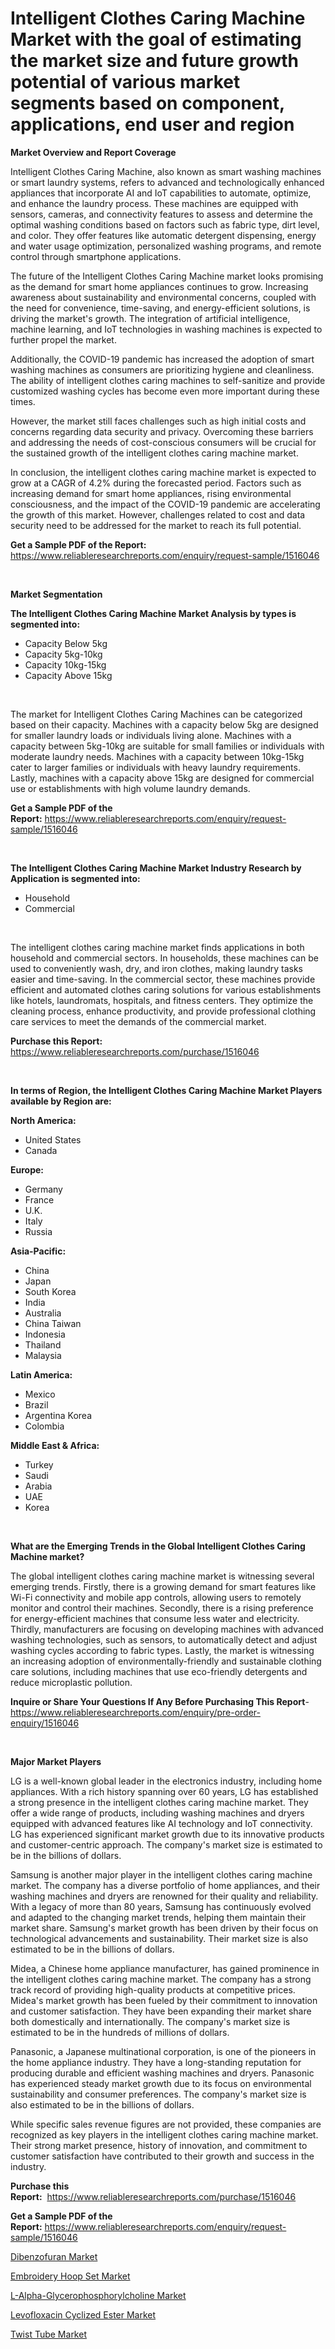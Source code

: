 <p><h1>Intelligent Clothes Caring Machine Market with the goal of estimating the market size and future growth potential of various market segments based on component, applications, end user and region</h1></p><p><strong>Market Overview and Report Coverage</strong></p>
<p><p>Intelligent Clothes Caring Machine, also known as smart washing machines or smart laundry systems, refers to advanced and technologically enhanced appliances that incorporate AI and IoT capabilities to automate, optimize, and enhance the laundry process. These machines are equipped with sensors, cameras, and connectivity features to assess and determine the optimal washing conditions based on factors such as fabric type, dirt level, and color. They offer features like automatic detergent dispensing, energy and water usage optimization, personalized washing programs, and remote control through smartphone applications.</p><p>The future of the Intelligent Clothes Caring Machine market looks promising as the demand for smart home appliances continues to grow. Increasing awareness about sustainability and environmental concerns, coupled with the need for convenience, time-saving, and energy-efficient solutions, is driving the market's growth. The integration of artificial intelligence, machine learning, and IoT technologies in washing machines is expected to further propel the market.</p><p>Additionally, the COVID-19 pandemic has increased the adoption of smart washing machines as consumers are prioritizing hygiene and cleanliness. The ability of intelligent clothes caring machines to self-sanitize and provide customized washing cycles has become even more important during these times.</p><p>However, the market still faces challenges such as high initial costs and concerns regarding data security and privacy. Overcoming these barriers and addressing the needs of cost-conscious consumers will be crucial for the sustained growth of the intelligent clothes caring machine market.</p><p>In conclusion, the intelligent clothes caring machine market is expected to grow at a CAGR of 4.2% during the forecasted period. Factors such as increasing demand for smart home appliances, rising environmental consciousness, and the impact of the COVID-19 pandemic are accelerating the growth of this market. However, challenges related to cost and data security need to be addressed for the market to reach its full potential.</p></p>
<p><strong>Get a Sample PDF of the Report:</strong> <a href="https://www.reliableresearchreports.com/enquiry/request-sample/1516046">https://www.reliableresearchreports.com/enquiry/request-sample/1516046</a></p>
<p>&nbsp;</p>
<p><strong>Market Segmentation</strong></p>
<p><strong>The Intelligent Clothes Caring Machine Market Analysis by types is segmented into:</strong></p>
<p><ul><li>Capacity Below 5kg</li><li>Capacity 5kg-10kg</li><li>Capacity 10kg-15kg</li><li>Capacity Above 15kg</li></ul></p>
<p>&nbsp;</p>
<p><p>The market for Intelligent Clothes Caring Machines can be categorized based on their capacity. Machines with a capacity below 5kg are designed for smaller laundry loads or individuals living alone. Machines with a capacity between 5kg-10kg are suitable for small families or individuals with moderate laundry needs. Machines with a capacity between 10kg-15kg cater to larger families or individuals with heavy laundry requirements. Lastly, machines with a capacity above 15kg are designed for commercial use or establishments with high volume laundry demands.</p></p>
<p><strong>Get a Sample PDF of the Report:</strong>&nbsp;<a href="https://www.reliableresearchreports.com/enquiry/request-sample/1516046">https://www.reliableresearchreports.com/enquiry/request-sample/1516046</a></p>
<p>&nbsp;</p>
<p><strong>The Intelligent Clothes Caring Machine Market Industry Research by Application is segmented into:</strong></p>
<p><ul><li>Household</li><li>Commercial</li></ul></p>
<p>&nbsp;</p>
<p><p>The intelligent clothes caring machine market finds applications in both household and commercial sectors. In households, these machines can be used to conveniently wash, dry, and iron clothes, making laundry tasks easier and time-saving. In the commercial sector, these machines provide efficient and automated clothes caring solutions for various establishments like hotels, laundromats, hospitals, and fitness centers. They optimize the cleaning process, enhance productivity, and provide professional clothing care services to meet the demands of the commercial market.</p></p>
<p><strong>Purchase this Report:</strong>&nbsp; <a href="https://www.reliableresearchreports.com/purchase/1516046">https://www.reliableresearchreports.com/purchase/1516046</a></p>
<p>&nbsp;</p>
<p><strong>In terms of Region, the Intelligent Clothes Caring Machine Market Players available by Region are:</strong></p>
<p>
    <p> <strong> North America: </strong>
        <ul>
            <li>United States</li>
            <li>Canada</li>
        </ul>
        </p> 
    <p> <strong> Europe: </strong>
        <ul>
            <li>Germany</li>
            <li>France</li>
            <li>U.K.</li>
            <li>Italy</li>
            <li>Russia</li>
        </ul>
        </p> 
    <p> <strong> Asia-Pacific: </strong>
        <ul>
            <li>China</li>
            <li>Japan</li>
            <li>South Korea</li>
            <li>India</li>
            <li>Australia</li>
            <li>China Taiwan</li>
            <li>Indonesia</li>
            <li>Thailand</li>
            <li>Malaysia</li>
        </ul>
        </p> 
    <p> <strong> Latin America: </strong>
        <ul>
            <li>Mexico</li>
            <li>Brazil</li>
            <li>Argentina Korea</li>
            <li>Colombia</li>
        </ul>
        </p> 
    <p> <strong> Middle East & Africa: </strong>
        <ul>
            <li>Turkey</li>
            <li>Saudi</li>
            <li>Arabia</li>
            <li>UAE</li>
            <li>Korea</li>
        </ul>
    </p>
    </p>
<p>&nbsp;</p>
<p><strong>What are the Emerging Trends in the Global Intelligent Clothes Caring Machine market?</strong></p>
<p><p>The global intelligent clothes caring machine market is witnessing several emerging trends. Firstly, there is a growing demand for smart features like Wi-Fi connectivity and mobile app controls, allowing users to remotely monitor and control their machines. Secondly, there is a rising preference for energy-efficient machines that consume less water and electricity. Thirdly, manufacturers are focusing on developing machines with advanced washing technologies, such as sensors, to automatically detect and adjust washing cycles according to fabric types. Lastly, the market is witnessing an increasing adoption of environmentally-friendly and sustainable clothing care solutions, including machines that use eco-friendly detergents and reduce microplastic pollution.</p></p>
<p><strong>Inquire or Share Your Questions If Any Before Purchasing This Report</strong>- <a href="https://www.reliableresearchreports.com/enquiry/pre-order-enquiry/1516046">https://www.reliableresearchreports.com/enquiry/pre-order-enquiry/1516046</a></p>
<p>&nbsp;</p>
<p><strong>Major Market Players</strong></p>
<p><p>LG is a well-known global leader in the electronics industry, including home appliances. With a rich history spanning over 60 years, LG has established a strong presence in the intelligent clothes caring machine market. They offer a wide range of products, including washing machines and dryers equipped with advanced features like AI technology and IoT connectivity. LG has experienced significant market growth due to its innovative products and customer-centric approach. The company's market size is estimated to be in the billions of dollars.</p><p>Samsung is another major player in the intelligent clothes caring machine market. The company has a diverse portfolio of home appliances, and their washing machines and dryers are renowned for their quality and reliability. With a legacy of more than 80 years, Samsung has continuously evolved and adapted to the changing market trends, helping them maintain their market share. Samsung's market growth has been driven by their focus on technological advancements and sustainability. Their market size is also estimated to be in the billions of dollars.</p><p>Midea, a Chinese home appliance manufacturer, has gained prominence in the intelligent clothes caring machine market. The company has a strong track record of providing high-quality products at competitive prices. Midea's market growth has been fueled by their commitment to innovation and customer satisfaction. They have been expanding their market share both domestically and internationally. The company's market size is estimated to be in the hundreds of millions of dollars.</p><p>Panasonic, a Japanese multinational corporation, is one of the pioneers in the home appliance industry. They have a long-standing reputation for producing durable and efficient washing machines and dryers. Panasonic has experienced steady market growth due to its focus on environmental sustainability and consumer preferences. The company's market size is also estimated to be in the billions of dollars.</p><p>While specific sales revenue figures are not provided, these companies are recognized as key players in the intelligent clothes caring machine market. Their strong market presence, history of innovation, and commitment to customer satisfaction have contributed to their growth and success in the industry.</p></p>
<p><strong>Purchase this Report:</strong>&nbsp;&nbsp;<a href="https://www.reliableresearchreports.com/purchase/1516046">https://www.reliableresearchreports.com/purchase/1516046</a></p>
<p></p>
<p><strong>Get a Sample PDF of the Report:</strong>&nbsp;<a href="https://www.reliableresearchreports.com/enquiry/request-sample/1516046">https://www.reliableresearchreports.com/enquiry/request-sample/1516046</a></p>
<p><p><a href="https://medium.com/@jaremington56468/dibenzofuran-market-trends-forecast-and-competitive-analysis-to-2030-174a3444e778">Dibenzofuran Market</a></p><p><a href="https://www.linkedin.com/pulse/embroidery-hoop-set-market-research-report-unlocks-analysis-3a74e/">Embroidery Hoop Set Market</a></p><p><a href="https://github.com/JameTravis/Market-Research-Report-List-2/blob/main/l-alpha-glycerophosphorylcholine-market.md">L-Alpha-Glycerophosphorylcholine Market</a></p><p><a href="https://github.com/RichRobinson5/Market-Research-Report-List-2/blob/main/levofloxacin-cyclized-ester-market.md">Levofloxacin Cyclized Ester Market</a></p><p><a href="https://medium.com/@bradomar67436/decoding-twist-tube-market-metrics-market-share-trends-and-growth-patterns-907be9234c8c">Twist Tube Market</a></p></p>